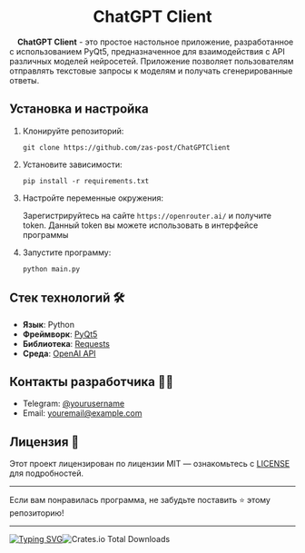 <!DOCTYPE html>
<html lang="en">
<head>
    <meta charset="UTF-8">
    <meta name="viewport" content="width=device-width, initial-scale=1.0">
</head>
<body>

<h1 align="center">ChatGPT Client</h1>

<p>&emsp;<b>ChatGPT Client</b> - это простое настольное приложение, разработанное с использованием PyQt5, предназначенное для взаимодействия с API различных моделей нейросетей. Приложение позволяет пользователям отправлять текстовые запросы к моделям и получать сгенерированные ответы.</p>

<h2>Установка и настройка</h2>
<ol>
    <li>Клонируйте репозиторий:
        <pre><code>git clone https://github.com/zas-post/ChatGPTClient</code></pre>
    </li>
    <li>Установите зависимости:
        <pre><code>pip install -r requirements.txt</code></pre>
    </li>
    <li>Настройте переменные окружения:
        <p>Зарегистрируйтесь на сайте <code>https://openrouter.ai/</code> и получите token. Данный token вы можете использовать в интерфейсе программы</p>
    </li>
    <li>Запустите программу:
        <pre><code>python main.py</code></pre>
    </li>
</ol>

<h2>Стек технологий 🛠</h2>
<ul>
    <li><strong>Язык</strong>: Python</li>
    <li><strong>Фреймворк</strong>: <a href="">PyQt5</a></li>
    <li><strong>Библиотека</strong>: <a href="">Requests</a></li>
    <li><strong>Среда</strong>: <a href="https://openrouter.ai/">OpenAI API</a></li>
</ul>

<h2>Контакты разработчика 👨‍💻</h2>
<ul>
    <li>Telegram: <a href="https://t.me/yourusername">@yourusername</a></li>
    <li>Email: <a href="mailto:youremail@example.com">youremail@example.com</a></li>
</ul>

<h2>Лицензия 📄</h2>
<p>
    Этот проект лицензирован по лицензии MIT — ознакомьтесь с <a href="LICENSE">LICENSE</a> для подробностей.
</p>

<hr>
<p>
    Если вам понравилась программа, не забудьте поставить ⭐ этому репозиторию!
</p>

<hr>

<div>
<a href="https://git.io/typing-svg"><img src="https://readme-typing-svg.demolab.com?font=Fira+Code&size=15&pause=1000&color=000000&vCenter=true&width=435&lines=Code+status%3A" alt="Typing SVG" /></a><img alt="Crates.io Total Downloads" src="https://img.shields.io/crates/d/rustc-serialize?style=flat&logo=appveyor&logoColor=violet&logoSize=auto&cacheSeconds=3600&link=https%3A%2F%2Fgithub.com%2Fzas-post%2FChatGPTClient.git">
</div>


</body>
</html>

